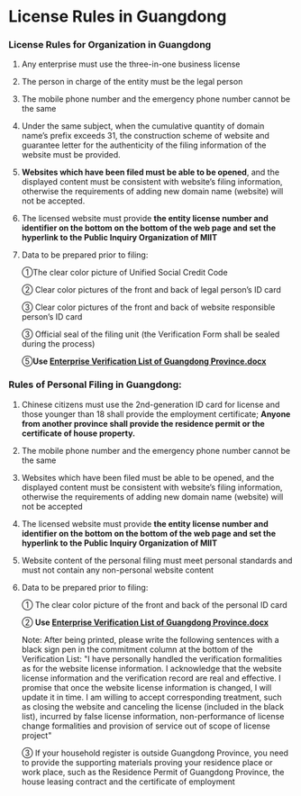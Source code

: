 # License Rules in Guangdong

### License Rules for Organization in Guangdong

1. Any enterprise must use the three-in-one business license

2. The person in charge of the entity must be the legal person

3. The mobile phone number and the emergency phone number cannot be the same

4. Under the same subject, when the cumulative quantity of domain name’s prefix exceeds 31, the construction scheme of website and guarantee letter for the authenticity of the filing information of the website must be provided.

5. **Websites which have been filed must be able to be opened**, and the displayed content must be consistent with website’s filing information, otherwise the requirements of adding new domain name (website) will not be accepted.

6. The licensed website must provide **the entity license number and identifier on the bottom on the bottom of the web page and set the hyperlink to the Public Inquiry Organization of MIIT**

7. Data to be prepared prior to filing:

   ①The clear color picture of Unified Social Credit Code

   ② Clear color pictures of the front and back of legal person’s ID card

   ③ Clear color pictures of the front and back of website responsible person’s ID card

   ③ Official seal of the filing unit (the Verification Form shall be sealed during the process)

   ⑤**Use [Enterprise Verification List of Guangdong Province.docx](https://badownload.s3.cn-north-1.jdcloud-oss.com/heyandan/guangdongdanwei.pdf)**

   

### Rules of Personal Filing in Guangdong:

1. Chinese citizens must use the 2nd-generation ID card for license and those younger than 18 shall provide the employment certificate; **Anyone from another province shall provide the residence permit or the certificate of house property.**

2. The mobile phone number and the emergency phone number cannot be the same

3. Websites which have been filed must be able to be opened, and the displayed content must be consistent with website’s filing information, otherwise the requirements of adding new domain name (website) will not be accepted

4. The licensed website must provide **the entity license number and identifier on the bottom on the bottom of the web page and set the hyperlink to the Public Inquiry Organization of MIIT**

5. Website content of the personal filing must meet personal standards and must not contain any non-personal website content

6. Data to be prepared prior to filing:

   ① The clear color picture of the front and back of the personal ID card

   ② **Use [Enterprise Verification List of Guangdong Province.docx](https://badownload.s3.cn-north-1.jdcloud-oss.com/heyandan/guangdonggeren.pdf)**
   
   Note: After being printed, please write the following sentences with a black sign pen in the commitment column at the bottom of the Verification List: "I have personally handled the verification formalities as for the website license information. I acknowledge that the website license information and the verification record are real and effective. I promise that once the website license information is changed, I will update it in time. I am willing to accept corresponding treatment, such as closing the website and canceling the license (included in the black list), incurred by false license information, non-performance of license change formalities and provision of service out of scope of license project"
   
   ③ If your household register is outside Guangdong Province, you need to provide the supporting materials proving your residence place or work place, such as the Residence Permit of Guangdong Province, the house leasing contract and the certificate of employment

 